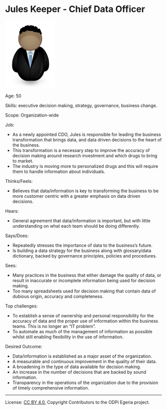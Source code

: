 <!-- SPDX-License-Identifier: CC-BY-4.0 -->
<!-- Copyright Contributors to the ODPi Egeria project. -->

# Jules Keeper - Chief Data Officer

![Icon](jules-keeper.png)

Age: 50

Skills: executive decision making, strategy, governance, business change.

Scope: Organization-wide

Job:
* As a newly appointed CDO, Jules is responsible for leading the
business transformation that brings data, and data driven decisions
to the heart of the business.  
* This transformation is a necessary step to improve the accuracy
of decision making around research investment and which drugs to bring to market.
* The industry is moving more to personalized drugs and this
will require them to handle information about individuals.

Thinks/Feels:
* Believes that data/information is key to transforming the business
to be more customer centric with a greater emphasis on data driven decisions.

Hears:
* General agreement that data/information is important,
but with little understanding on what each team should be doing differently.

Says/Does:
* Repeatedly stresses the importance of data to the business’s future.
* Is building a data strategy for the business along with
glossary/data dictionary,
backed by governance principles, policies and procedures.

Sees:
* Many practices in the business that either damage the quality of data,
or result in inaccurate or incomplete information being used for
decision making.
* Too many spreadsheets used for decision making that contain
data of dubious origin, accuracy and completeness.

Top challenges:
* To establish a sense of ownership and personal responsibility
for the accuracy of data and the proper use of information within
the business teams.  This is no longer an “IT problem”.
* To automate as much of the management of information as
possible whilst still enabling flexibility in the use of information.

Desired Outcome:
* Data/information is established as a major asset of the organization.
* A measurable and continuous improvement in the quality of their data.
* A broadening in the type of data available for decision making.
* An increase in the number of decisions that are backed by sound information.
* Transparency in the operations of the organization due to the
provision of timely comprehensive information.


----
License: [CC BY 4.0](https://creativecommons.org/licenses/by/4.0/),
Copyright Contributors to the ODPi Egeria project.
